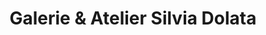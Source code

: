 ---
title: "Galerie & Atelier Silvia Dolata"
url: /wuerzburg/galerie-und-atelier-silvia-dolata/
shop: Kunst
---